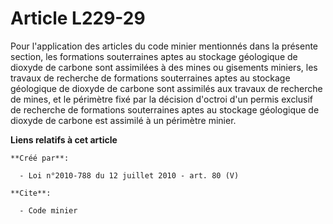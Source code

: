 # Article L229-29

Pour l'application des articles du code minier mentionnés dans la présente section, les formations souterraines aptes au
stockage géologique de dioxyde de carbone sont assimilées à des mines ou gisements miniers, les travaux de recherche de
formations souterraines aptes au stockage géologique de dioxyde de carbone sont assimilés aux travaux de recherche de mines,
et le périmètre fixé par la décision d'octroi d'un permis exclusif de recherche de formations souterraines aptes au stockage
géologique de dioxyde de carbone est assimilé à un périmètre minier.

**Liens relatifs à cet article**

	**Créé par**:

	  - Loi n°2010-788 du 12 juillet 2010 - art. 80 (V)

	**Cite**:

	  - Code minier
